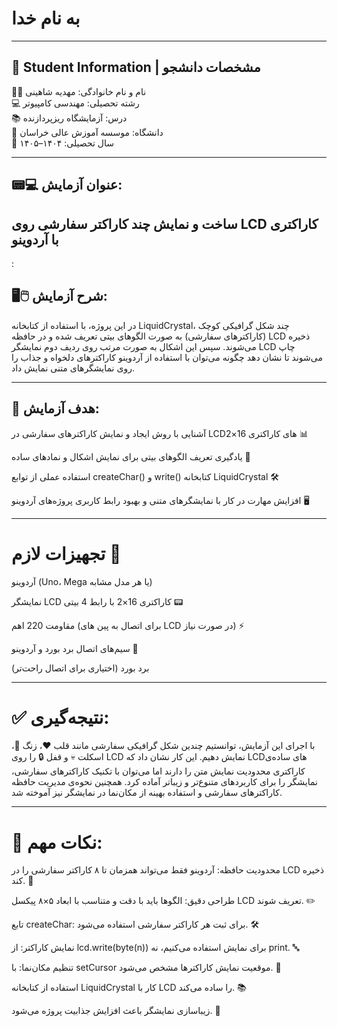# به نام خدا

---


## 📌 Student Information | مشخصات دانشجو

👩‍🎓 نام و نام خانوادگی: مهدیه شاهینی  
💻 رشته تحصیلی: مهندسی کامپیوتر  
📚 درس: آزمایشگاه ریزپردازنده  
🏫 دانشگاه: موسسه آموزش عالی خراسان  
📅 سال تحصیلی: ۱۴۰۴–۱۴۰۵

---

## 📟💻 عنوان آزمایش:
ساخت و نمایش چند کاراکتر سفارشی روی LCD کاراکتری با آردوینو 
---

:
## 🖥️🖱️ شرح آزمایش: 
در این پروژه، با استفاده از کتابخانه LiquidCrystal، چند شکل گرافیکی کوچک (کاراکترهای سفارشی) به صورت الگوهای بیتی تعریف شده و در حافظه LCD ذخیره می‌شوند. سپس این اشکال به صورت مرتب روی ردیف دوم نمایشگر LCD چاپ می‌شوند تا نشان دهد چگونه می‌توان با استفاده از آردوینو کاراکترهای دلخواه و جذاب را روی نمایشگرهای متنی نمایش داد.

---

## 🎯 هدف آزمایش:
آشنایی با روش ایجاد و نمایش کاراکترهای سفارشی در LCDهای کاراکتری 16×2 📊

یادگیری تعریف الگوهای بیتی برای نمایش اشکال و نمادهای ساده 📝

استفاده عملی از توابع createChar() و write() کتابخانه LiquidCrystal 🛠️

افزایش مهارت در کار با نمایشگرهای متنی و بهبود رابط کاربری پروژه‌های آردوینو 🖥️

---
# تجهیزات لازم 🧰
آردوینو (Uno، Mega یا هر مدل مشابه)

نمایشگر LCD کاراکتری 16×2 با رابط 4 بیتی 📟

مقاومت 220 اهم (برای اتصال به پین های LCD در صورت نیاز) ⚡️

سیم‌های اتصال برد بورد و آردوینو 🔌

برد بورد (اختیاری برای اتصال راحت‌تر)

---
# ✅ نتیجه‌گیری: 
با اجرای این آزمایش، توانستیم چندین شکل گرافیکی سفارشی مانند قلب ❤️، زنگ 🔔، اسکلت 💀 و قفل 🔒 را روی LCD نمایش دهیم. این کار نشان داد که LCDهای ساده‌ی کاراکتری محدودیت نمایش متن را دارند اما می‌توان با تکنیک کاراکترهای سفارشی، نمایشگر را برای کاربردهای متنوع‌تر و زیباتر آماده کرد. همچنین نحوه‌ی مدیریت حافظه کاراکترهای سفارشی و استفاده بهینه از مکان‌نما در نمایشگر نیز آموخته شد. 

---

# 📌 نکات مهم: 
محدودیت حافظه: آردوینو فقط می‌تواند همزمان تا ۸ کاراکتر سفارشی را در LCD ذخیره کند. 🧠

طراحی دقیق: الگوها باید با دقت و متناسب با ابعاد ۵×۸ پیکسل LCD تعریف شوند. ✏️

تابع createChar: برای ثبت هر کاراکتر سفارشی استفاده می‌شود. 🛠️

نمایش کاراکتر: از lcd.write(byte(n)) برای نمایش استفاده می‌کنیم، نه print. 🔤

تنظیم مکان‌نما: با setCursor موقعیت نمایش کاراکترها مشخص می‌شود. 🎯

استفاده از کتابخانه LiquidCrystal کار با LCD را ساده می‌کند. 📚

زیباسازی نمایشگر باعث افزایش جذابیت پروژه می‌شود. 🎨
